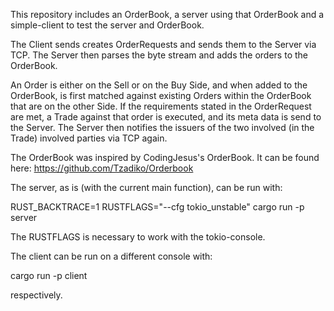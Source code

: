 This repository includes an OrderBook, a server using that OrderBook and a simple-client to test the server and OrderBook.

The Client sends creates OrderRequests and sends them to the Server via TCP. The Server then parses the byte stream and adds
the orders to the OrderBook.

An Order is either on the Sell or on the Buy Side, and when added to the OrderBook, is first matched against existing Orders within the OrderBook that are on the other Side.
If the requirements stated in the OrderRequest are met, a Trade against that order is executed, and its meta data is send to the Server. 
The Server then notifies the issuers of the two involved (in the Trade) involved parties via TCP again.


The OrderBook was inspired by CodingJesus's OrderBook. It can be found here: https://github.com/Tzadiko/Orderbook

The server, as is (with the current main function), can be run with:

RUST_BACKTRACE=1 RUSTFLAGS="--cfg tokio_unstable" cargo run -p server

The RUSTFLAGS is necessary to work with the tokio-console.

The client can be run on a different console with:

cargo run -p client

respectively.
